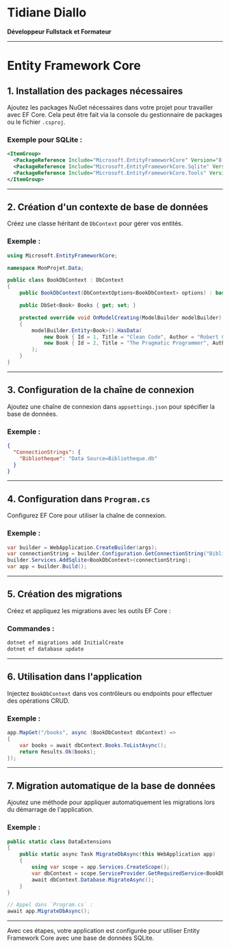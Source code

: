 # Tidiane Diallo

**Développeur Fullstack et Formateur**

---

# Entity Framework Core

## 1. Installation des packages nécessaires

Ajoutez les packages NuGet nécessaires dans votre projet pour travailler avec EF Core. Cela peut être fait via la console du gestionnaire de packages ou le fichier `.csproj`.

### Exemple pour SQLite :

```xml
<ItemGroup>
  <PackageReference Include="Microsoft.EntityFrameworkCore" Version="8.0.0" />
  <PackageReference Include="Microsoft.EntityFrameworkCore.Sqlite" Version="8.0.0" />
  <PackageReference Include="Microsoft.EntityFrameworkCore.Tools" Version="8.0.0" />
</ItemGroup>
```

---

## 2. Création d'un contexte de base de données

Créez une classe héritant de `DbContext` pour gérer vos entités.

### Exemple :

```csharp
using Microsoft.EntityFrameworkCore;

namespace MonProjet.Data;

public class BookDbContext : DbContext
{
    public BookDbContext(DbContextOptions<BookDbContext> options) : base(options) { }

    public DbSet<Book> Books { get; set; }

    protected override void OnModelCreating(ModelBuilder modelBuilder)
    {
        modelBuilder.Entity<Book>().HasData(
            new Book { Id = 1, Title = "Clean Code", Author = "Robert C. Martin", DatePub = new DateTime(2008, 8, 1) },
            new Book { Id = 2, Title = "The Pragmatic Programmer", Author = "Andrew Hunt", DatePub = new DateTime(1999, 10, 20) }
        );
    }
}
```

---

## 3. Configuration de la chaîne de connexion

Ajoutez une chaîne de connexion dans `appsettings.json` pour spécifier la base de données.

### Exemple :

```json
{
  "ConnectionStrings": {
    "Bibliotheque": "Data Source=Bibliotheque.db"
  }
}
```

---

## 4. Configuration dans `Program.cs`

Configurez EF Core pour utiliser la chaîne de connexion.

### Exemple :

```csharp
var builder = WebApplication.CreateBuilder(args);
var connectionString = builder.Configuration.GetConnectionString("Bibliotheque");
builder.Services.AddSqlite<BookDbContext>(connectionString);
var app = builder.Build();
```

---

## 5. Création des migrations

Créez et appliquez les migrations avec les outils EF Core :

### Commandes :

```bash
dotnet ef migrations add InitialCreate
dotnet ef database update
```

---

## 6. Utilisation dans l'application

Injectez `BookDbContext` dans vos contrôleurs ou endpoints pour effectuer des opérations CRUD.

### Exemple :

```csharp
app.MapGet("/books", async (BookDbContext dbContext) =>
{
    var books = await dbContext.Books.ToListAsync();
    return Results.Ok(books);
});
```

---

## 7. Migration automatique de la base de données

Ajoutez une méthode pour appliquer automatiquement les migrations lors du démarrage de l'application.

### Exemple :

```csharp
public static class DataExtensions
{
    public static async Task MigrateDbAsync(this WebApplication app)
    {
        using var scope = app.Services.CreateScope();
        var dbContext = scope.ServiceProvider.GetRequiredService<BookDbContext>();
        await dbContext.Database.MigrateAsync();
    }
}

// Appel dans `Program.cs` :
await app.MigrateDbAsync();
```

---

Avec ces étapes, votre application est configurée pour utiliser Entity Framework Core avec une base de données SQLite.
